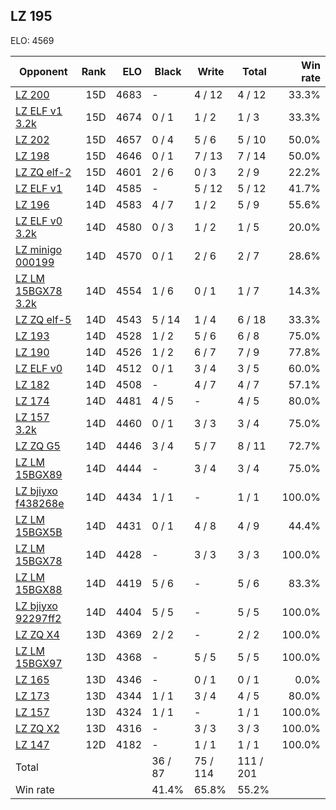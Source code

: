 ## LZ 195 ##

ELO: 4569

Opponent | Rank | ELO | Black | Write | Total | Win rate
---------|-----:|----:|-------|-------|-------|-------:
[LZ 200](LZ%20200.md) | 15D | 4683 | - | 4 / 12 | 4 / 12 | 33.3%
[LZ ELF v1 3.2k](LZ%20ELF%20v1%203.2k.md) | 15D | 4674 | 0 / 1 | 1 / 2 | 1 / 3 | 33.3%
[LZ 202](LZ%20202.md) | 15D | 4657 | 0 / 4 | 5 / 6 | 5 / 10 | 50.0%
[LZ 198](LZ%20198.md) | 15D | 4646 | 0 / 1 | 7 / 13 | 7 / 14 | 50.0%
[LZ ZQ elf-2](LZ%20ZQ%20elf-2.md) | 15D | 4601 | 2 / 6 | 0 / 3 | 2 / 9 | 22.2%
[LZ ELF v1](LZ%20ELF%20v1.md) | 14D | 4585 | - | 5 / 12 | 5 / 12 | 41.7%
[LZ 196](LZ%20196.md) | 14D | 4583 | 4 / 7 | 1 / 2 | 5 / 9 | 55.6%
[LZ ELF v0 3.2k](LZ%20ELF%20v0%203.2k.md) | 14D | 4580 | 0 / 3 | 1 / 2 | 1 / 5 | 20.0%
[LZ minigo 000199](LZ%20minigo%20000199.md) | 14D | 4570 | 0 / 1 | 2 / 6 | 2 / 7 | 28.6%
[LZ LM 15BGX78 3.2k](LZ%20LM%2015BGX78%203.2k.md) | 14D | 4554 | 1 / 6 | 0 / 1 | 1 / 7 | 14.3%
[LZ ZQ elf-5](LZ%20ZQ%20elf-5.md) | 14D | 4543 | 5 / 14 | 1 / 4 | 6 / 18 | 33.3%
[LZ 193](LZ%20193.md) | 14D | 4528 | 1 / 2 | 5 / 6 | 6 / 8 | 75.0%
[LZ 190](LZ%20190.md) | 14D | 4526 | 1 / 2 | 6 / 7 | 7 / 9 | 77.8%
[LZ ELF v0](LZ%20ELF%20v0.md) | 14D | 4512 | 0 / 1 | 3 / 4 | 3 / 5 | 60.0%
[LZ 182](LZ%20182.md) | 14D | 4508 | - | 4 / 7 | 4 / 7 | 57.1%
[LZ 174](LZ%20174.md) | 14D | 4481 | 4 / 5 | - | 4 / 5 | 80.0%
[LZ 157 3.2k](LZ%20157%203.2k.md) | 14D | 4460 | 0 / 1 | 3 / 3 | 3 / 4 | 75.0%
[LZ ZQ G5](LZ%20ZQ%20G5.md) | 14D | 4446 | 3 / 4 | 5 / 7 | 8 / 11 | 72.7%
[LZ LM 15BGX89](LZ%20LM%2015BGX89.md) | 14D | 4444 | - | 3 / 4 | 3 / 4 | 75.0%
[LZ bjiyxo f438268e](LZ%20bjiyxo%20f438268e.md) | 14D | 4434 | 1 / 1 | - | 1 / 1 | 100.0%
[LZ LM 15BGX5B](LZ%20LM%2015BGX5B.md) | 14D | 4431 | 0 / 1 | 4 / 8 | 4 / 9 | 44.4%
[LZ LM 15BGX78](LZ%20LM%2015BGX78.md) | 14D | 4428 | - | 3 / 3 | 3 / 3 | 100.0%
[LZ LM 15BGX88](LZ%20LM%2015BGX88.md) | 14D | 4419 | 5 / 6 | - | 5 / 6 | 83.3%
[LZ bjiyxo 92297ff2](LZ%20bjiyxo%2092297ff2.md) | 14D | 4404 | 5 / 5 | - | 5 / 5 | 100.0%
[LZ ZQ X4](LZ%20ZQ%20X4.md) | 13D | 4369 | 2 / 2 | - | 2 / 2 | 100.0%
[LZ LM 15BGX97](LZ%20LM%2015BGX97.md) | 13D | 4368 | - | 5 / 5 | 5 / 5 | 100.0%
[LZ 165](LZ%20165.md) | 13D | 4346 | - | 0 / 1 | 0 / 1 | 0.0%
[LZ 173](LZ%20173.md) | 13D | 4344 | 1 / 1 | 3 / 4 | 4 / 5 | 80.0%
[LZ 157](LZ%20157.md) | 13D | 4324 | 1 / 1 | - | 1 / 1 | 100.0%
[LZ ZQ X2](LZ%20ZQ%20X2.md) | 13D | 4316 | - | 3 / 3 | 3 / 3 | 100.0%
[LZ 147](LZ%20147.md) | 12D | 4182 | - | 1 / 1 | 1 / 1 | 100.0%
Total | | | 36 / 87 | 75 / 114 | 111 / 201 | 
Win rate| | | 41.4% | 65.8% | 55.2% | 
